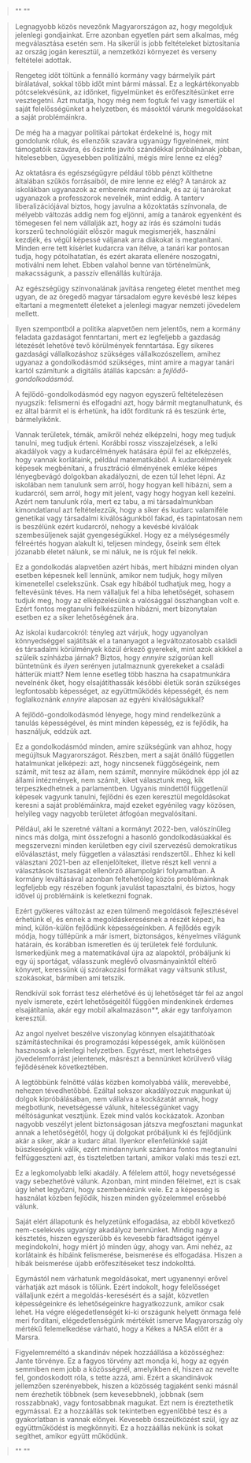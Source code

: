 
>"<program>" 
>	"<politika>" 

> Legnagyobb közös nevezőnk Magyarországon az, hogy megoldjuk jelenlegi gondjainkat.
>Erre azonban egyetlen párt sem alkalmas, még megválasztása esetén sem. Ha sikerül is jobb feltételeket biztosítania az ország jogán keresztül, a nemzetközi környezet és verseny feltételei adottak.
	
>	Rengeteg időt töltünk a fennálló kormány vagy bármelyik párt bírálatával, sokkal több időt mint bármi mással. Ez a legkártékonyabb pótcselekvésünk, az időnket, figyelmünket és erőfeszítésünket erre vesztegetni. Azt mutatja, hogy még nem fogtuk fel vagy ismertük el saját felelősségünket a helyzetben, és másoktól várunk megoldásokat a saját problémáinkra. 

>	De még ha a magyar politikai pártokat érdekelné is, hogy mit gondolunk róluk, és ellenzőik szavára ugyanúgy figyelnének, mint támogatóik szavára, és őszinte javító szándékkal próbálnának jobban, hitelesebben, ügyesebben politizálni, mégis mire lenne ez elég?

>	Az oktatásra és egészségügyre például több pénzt költhetne általában szűkös forrásaiból, de mire lenne ez elég? A tanárok az iskolákban ugyanazok az emberek maradnának, és az új tanárokat ugyanazok a professzorok nevelnék, mint eddig. A tanterv liberalizációjával biztos, hogy javulna a közoktatás színvonala, de mélyebb változás addig nem fog eljönni, amíg a tanárok egyenként és tömegesen fel nem vállalják azt, hogy az írás és számolni tudás korszerű technológiáit először maguk megismerjék, használni kezdjék, és végül képessé váljanak arra diákokat is megtanítani. Minden erre tett kísérlet kudarcra van ítélve, a tanári kar pontosan tudja, hogy pótolhatatlan, és ezért akarata ellenére noszogatni, motiválni nem lehet. Ebben valahol benne van történelmünk, makacsságunk, a passzív ellenállás kultúrája.  

>	Az egészségügy színvonalának javítása rengeteg életet menthet meg ugyan, de az öregedő magyar társadalom egyre kevésbé lesz képes eltartani a megmentett életeket a jelenlegi magyar nemzeti jövedelem mellett.

>	Ilyen szempontból a politika alapvetően nem jelentős, nem a kormány feladata gazdaságot fenntartani, mert ez legfeljebb a gazdaság létezését lehetővé tevő körülmények fenntartása. Egy sikeres gazdasági vállalkozáshoz szükséges vállalkozószellem, amihez ugyanaz a gondolkodásmód szükséges, mint amire a magyar tanári kartól számítunk a digitális átállás kapcsán: a _fejlődő-gondolkodásmód_.

>	A fejlődő-gondolkodásmód egy nagyon egyszerű feltételezésen nyugszik: felismerni és elfogadni azt, hogy bármit megtanulhatunk, és ez által bármit el is érhetünk, ha időt fordítunk rá és teszünk érte, bármelyikőnk.

>	Vannak területek, témák, amikről nehéz elképzelni, hogy meg tudjuk tanulni, meg tudjuk érteni. Korábbi rossz visszajelzések, a lelki akadályok vagy a kudarcélmények hatására épül fel az elképzelés, hogy vannak korlátaink, például matematikából. A kudarcélmények képesek megbénítani, a frusztráció élményének emléke képes lényegbevágó dolgokban akadályozni, de ezen túl lehet lépni. Az iskolában nem tanulunk sem arról, hogy hogyan kell hibázni, sem a kudarcról, sem arról, hogy mit jelent, vagy hogy hogyan kell kezelni. Azért nem tanulunk róla, mert ez tabu, a mi társadalmunkban kimondatlanul azt feltételezzük, hogy a siker és kudarc valamiféle genetikai vagy társadalmi kiválóságunkból fakad, és tapintatosan nem is beszélünk ezért kudarcról, nehogy a kevésbé kiválóak szembesüljenek saját gyengeségükkel. Hogy ez a mélységesmély félreértés hogyan alakult ki, teljesen mindegy, őseink sem éltek józanabb életet nálunk, se mi náluk, ne is rójuk fel nekik.

>	Ez a gondolkodás alapvetően azért hibás, mert hibázni minden olyan esetben képesnek kell lennünk, amikor nem tudjuk, hogy milyen kimenetellel cselekszünk. Csak egy hibából tudhatjuk meg, hogy a feltevésünk téves. Ha nem vállaljuk fel a hiba lehetőségét, sohasem tudjuk meg, hogy az elképzelésünk a valósággal összhangban volt e.
	Ezért fontos megtanulni felkészülten hibázni, mert bizonytalan esetben ez a siker lehetőségének ára.

>	Az iskolai kudarcokról: tényleg azt várjuk, hogy ugyanolyan könnyedséggel sajátítsák el a tananyagot a legváltozatosabb családi és társadalmi körülmények közül érkező gyerekek, mint azok akikkel a szüleik színházba járnak? Biztos, hogy _ennyire_ szigorúan kell büntetnünk és _ilyen_ serényen jutalmaznunk gyerekeket a családi hátterük miatt? Nem lenne esetleg több haszna ha csapatmunkára nevelnénk őket, hogy elsajátíthassák későbbi életük során szükséges legfontosabb képességet, az együttműködés képességét, és nem foglalkoznánk _ennyire_ alaposan az egyéni kiválóságukkal? 

>	A fejlődő-gondolkodásmód lényege, hogy mind rendelkezünk a tanulás képességével, és mint minden képesség, ez is fejlődik, ha használjuk, eddzük azt.

>	Ez a gondolkodásmód minden, amire szükségünk van ahhoz, hogy megújítsuk Magyarországot. Részben, mert a saját önálló független hatalmunkat jelképezi: azt, hogy nincsenek függőségeink, nem számít, mit tesz az állam, nem számít, mennyire működnek épp jól az állami intézmények, nem számít, kiket választunk meg, kik terpeszkedhetnek a parlamentben. Ugyanis mindettől függetlenül képesek vagyunk tanulni, fejlődni és ezen keresztül megoldásokat keresni a saját problémáinkra, majd ezeket egyénileg vagy közösen, helyileg vagy nagyobb területet átfogóan megvalósítani.

>	Például, aki le szeretné váltani a kormányt 2022-ben, valószínűleg nincs más dolga, mint összefogni a hasonló gondolkodásúakkal és megszervezni minden kerületben egy civil szervezésű demokratikus előválasztást, mely független a választási rendszertől.. Ehhez ki kell választani 2021-ben az ellenjelölteket, illetve részt kell venni a választások tisztaságát ellenőrző állampolgári folyamatban. A kormány leváltásával azonban feltehetőleg közös problémáinknak legfeljebb egy részében fogunk javulást tapasztalni, és biztos, hogy idővel új problémáink is keletkezni fognak.

>	Ezért gyökeres változást az ezen túlmenő megoldások fejlesztésével érhetünk el, és ennek a megoldáskeresésnek a részét képezi, ha mind, külön-külön fejlődünk képességeinkben.  A fejlődés egyik módja, hogy túllépünk a már ismert, biztonságos, kényelmes világunk határain, és korábban ismeretlen és új területek felé fordulunk. Ismerkedjünk meg a matematikával újra az alapoktól, próbáljunk ki egy új sportágat, válasszunk meglévő olvasmányainktól eltérő könyvet, keressünk új szórakozási formákat vagy váltsunk stílust, szokásokat, bármiben ami tetszik.

>	Rendkívül sok forrást tesz elérhetővé és új lehetőséget tár fel az angol nyelv ismerete, ezért lehetőségeitől függően mindenkinek érdemes elsajátítania, akár egy mobil alkalmazáson**, akár egy tanfolyamon keresztül.

>	Az angol nyelvet beszélve viszonylag könnyen elsajátíthatóak számítástechnikai és programozási képességek, amik különösen hasznosak a jelenlegi helyzetben. Egyrészt, mert lehetséges jövedelemforrást jelentenek, másrészt a bennünket körülvevő világ fejlődésének következtében.

>	A legtöbbünk felnőtté válás közben komolyabbá válik, merevebbé, nehezen tévedhetőbbé. Ezáltal sokszor akadályozzuk magunkat új dolgok kipróbálásában, nem vállalva a kockázatát annak, hogy megbotlunk, nevetségessé válunk, hitelességünket vagy méltóságunkat vesztjünk. Ezek mind valós kockázatok. Azonban nagyobb veszélyt jelent biztonságosan játszva megfosztani magunkat annak a lehetőségétől, hogy új dolgokat próbáljunk ki és fejlődjünk akár a siker, akár a kudarc által. Ilyenkor ellenfelünkké saját büszkeségünk válik, ezért mindannyiunk számára fontos megtanulni felfüggeszteni azt, és tiszteletben tartani, amikor valaki más teszi ezt.

>	Ez a legkomolyabb lelki akadály. A félelem attól, hogy nevetségessé vagy sebezhetővé válunk. Azonban, mint minden félelmet, ezt is csak úgy lehet legyőzni, hogy szembenézünk vele. Ez a képesség is használat közben fejlődik, hiszen minden győzelemmel erősebbé válunk.

>	Saját elért állapotunk és helyzetünk elfogadása, az ebből következő nem-cselekvés ugyanígy akadályoz bennünket. Mindig nagy a késztetés, hiszen egyszerűbb és kevesebb fáradtságot igényel megindokolni, hogy miért jó minden úgy, ahogy van. Ami nehéz, az korlátaink és hibáink felismerése, beismerése és elfogadása. Hiszen a hibák beismerése újabb erőfeszítéseket tesz indokolttá.

>	Egymástól nem várhatunk megoldásokat, mert ugyanennyi erővel várhatják azt mások is tőlünk. Ezért indokolt, hogy felelősséget vállaljunk ezért a megoldás-keresésért és a saját, közvetlen képességeinkre és lehetőségeinkre hagyatkozzunk, amikor csak lehet. Ha végre elégedetlenségét ki-ki országunk helyett önmaga felé meri fordítani, elégedetlenségünk mértékét ismerve Magyarország oly mértékű felemelkedése várható, hogy a Kékes a NASA előtt ér a Marsra.

>	Figyelemreméltó a skandináv népek hozzáállása a közösséghez: Jante törvénye. Ez a fagyos törvény azt mondja ki, hogy az egyén semmiben nem jobb a közösségnél, amelyikben él, hiszen az nevelte fel, gondoskodott róla, s tette azzá, ami. Ezért a skandinávok jellemzően szerényebbek, hiszen a közösség tagjaként senki másnál nem érezhetik többnek (sem kevesebbnek), jobbnak (sem rosszabbnak), vagy fontosabbnak magukat. Ezt nem is éreztethetik egymással. Ez a hozzáállás sok tekintetben egyenlőbbé tesz és a gyakorlatban is vannak előnyei. Kevesebb összeütközést szül, így az együttműködést is megkönnyíti. Ez a hozzáállás nekünk is sokat segíthet, amikor együtt működünk.

>	"</politika>" 
>"</program>" 
